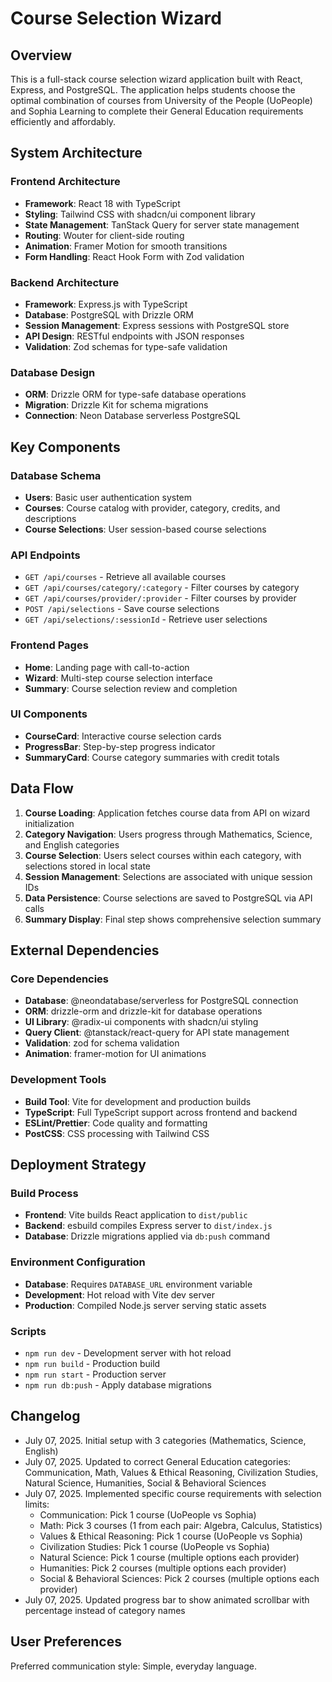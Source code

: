# Course Selection Wizard

## Overview

This is a full-stack course selection wizard application built with React, Express, and PostgreSQL. The application helps students choose the optimal combination of courses from University of the People (UoPeople) and Sophia Learning to complete their General Education requirements efficiently and affordably.

## System Architecture

### Frontend Architecture
- **Framework**: React 18 with TypeScript
- **Styling**: Tailwind CSS with shadcn/ui component library
- **State Management**: TanStack Query for server state management
- **Routing**: Wouter for client-side routing
- **Animation**: Framer Motion for smooth transitions
- **Form Handling**: React Hook Form with Zod validation

### Backend Architecture
- **Framework**: Express.js with TypeScript
- **Database**: PostgreSQL with Drizzle ORM
- **Session Management**: Express sessions with PostgreSQL store
- **API Design**: RESTful endpoints with JSON responses
- **Validation**: Zod schemas for type-safe validation

### Database Design
- **ORM**: Drizzle ORM for type-safe database operations
- **Migration**: Drizzle Kit for schema migrations
- **Connection**: Neon Database serverless PostgreSQL

## Key Components

### Database Schema
- **Users**: Basic user authentication system
- **Courses**: Course catalog with provider, category, credits, and descriptions
- **Course Selections**: User session-based course selections

### API Endpoints
- `GET /api/courses` - Retrieve all available courses
- `GET /api/courses/category/:category` - Filter courses by category
- `GET /api/courses/provider/:provider` - Filter courses by provider
- `POST /api/selections` - Save course selections
- `GET /api/selections/:sessionId` - Retrieve user selections

### Frontend Pages
- **Home**: Landing page with call-to-action
- **Wizard**: Multi-step course selection interface
- **Summary**: Course selection review and completion

### UI Components
- **CourseCard**: Interactive course selection cards
- **ProgressBar**: Step-by-step progress indicator
- **SummaryCard**: Course category summaries with credit totals

## Data Flow

1. **Course Loading**: Application fetches course data from API on wizard initialization
2. **Category Navigation**: Users progress through Mathematics, Science, and English categories
3. **Course Selection**: Users select courses within each category, with selections stored in local state
4. **Session Management**: Selections are associated with unique session IDs
5. **Data Persistence**: Course selections are saved to PostgreSQL via API calls
6. **Summary Display**: Final step shows comprehensive selection summary

## External Dependencies

### Core Dependencies
- **Database**: @neondatabase/serverless for PostgreSQL connection
- **ORM**: drizzle-orm and drizzle-kit for database operations
- **UI Library**: @radix-ui components with shadcn/ui styling
- **Query Client**: @tanstack/react-query for API state management
- **Validation**: zod for schema validation
- **Animation**: framer-motion for UI animations

### Development Tools
- **Build Tool**: Vite for development and production builds
- **TypeScript**: Full TypeScript support across frontend and backend
- **ESLint/Prettier**: Code quality and formatting
- **PostCSS**: CSS processing with Tailwind CSS

## Deployment Strategy

### Build Process
- **Frontend**: Vite builds React application to `dist/public`
- **Backend**: esbuild compiles Express server to `dist/index.js`
- **Database**: Drizzle migrations applied via `db:push` command

### Environment Configuration
- **Database**: Requires `DATABASE_URL` environment variable
- **Development**: Hot reload with Vite dev server
- **Production**: Compiled Node.js server serving static assets

### Scripts
- `npm run dev` - Development server with hot reload
- `npm run build` - Production build
- `npm run start` - Production server
- `npm run db:push` - Apply database migrations

## Changelog

- July 07, 2025. Initial setup with 3 categories (Mathematics, Science, English)
- July 07, 2025. Updated to correct General Education categories: Communication, Math, Values & Ethical Reasoning, Civilization Studies, Natural Science, Humanities, Social & Behavioral Sciences
- July 07, 2025. Implemented specific course requirements with selection limits:
  - Communication: Pick 1 course (UoPeople vs Sophia)
  - Math: Pick 3 courses (1 from each pair: Algebra, Calculus, Statistics)
  - Values & Ethical Reasoning: Pick 1 course (UoPeople vs Sophia)
  - Civilization Studies: Pick 1 course (UoPeople vs Sophia)
  - Natural Science: Pick 1 course (multiple options each provider)
  - Humanities: Pick 2 courses (multiple options each provider)
  - Social & Behavioral Sciences: Pick 2 courses (multiple options each provider)
- July 07, 2025. Updated progress bar to show animated scrollbar with percentage instead of category names

## User Preferences

Preferred communication style: Simple, everyday language.